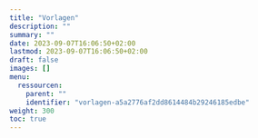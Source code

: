```yaml
---
title: "Vorlagen"
description: ""
summary: ""
date: 2023-09-07T16:06:50+02:00
lastmod: 2023-09-07T16:06:50+02:00
draft: false
images: []
menu:
  ressourcen:
    parent: ""
    identifier: "vorlagen-a5a2776af2dd8614484b29246185edbe"
weight: 300
toc: true
---
```

